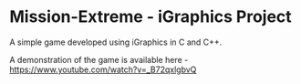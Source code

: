 # Mission-Extreme - iGraphics Project
A simple game developed using iGraphics in C and C++.

A demonstration of the game is available here - https://www.youtube.com/watch?v=_B72qxlgbvQ 

